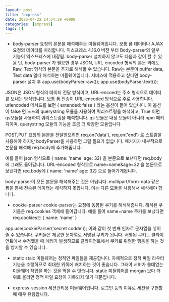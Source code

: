 ```yaml
---
layout: post
title: "express"
date: 2025-04-22 14:34:39 +0900
categories: [express]
tags: []
---
```


- body-parser
요청의 본문을 해석해주는 미들웨어입니다. 보통 폼 데이터나 AJAX요청의 데이터를 처리합니다.
익스프레스 4.16.0 버전 부터 Body-parser의 일부 기능이 익스프레스에 내장됨.
body-parser 설치하지 않고도 다음과 같이 할 수 있음
단, body-parser 가 필요한 경우
JSON, URL-encoded 형식의 본문 외에도 Raw, Text 형식의 본문을 추가로 해석할 수 있습니다.
Raw는 본문이 buffer data, Text data 일때 해석하는 미들웨어입니다.
서비스에 적용하고 싶다면 body-parser 설치 후 
app.use(bodyParser.raw());
app.use(bodyParser.text());

JSON은 JSON 형식의 데이터 전달 방식이고, URL-encoed는 주소 형식으로 데이터를 보내는 방식입니다.
보통 폼 전송이 URL-encoded 방식으로 주로 사용합니다. 
urlencoded 메서드를 보면 { extended: false } 라는 옵션이 들어 있습니다. 
이 옵션이 false 면 노드의 querystring 모듈을 사용하여 쿼리스트링을 해석하고, True 이면 qs모듈을 사용하여 쿼리스트링을 해석합니다.
qs 모듈은 내장 모듈이 아니라 npm 패키지이며, querystring 모듈의 기능을 조금 더 확장한 모듈입니다

POST,PUT 요청의 본문을 전달받으려면 req.on('data'), req.on('end') 로 스트림을 사용해야 하지만
bodyParser을 사용하면 그럴 필요가 없습니다.
패키지가 내부적으로 본문을 해석해 req.body에 추가해줍니다.

예를 들어 json 형식으로 { name: 'name' age: 32} 을 본문으로 보낸다면 req.body에 그래도 들어갑니다.
URL-encoded 형식으로 name=name&age=32 을 본문으로 보낸다면 req.body에  { name: 'name' age: 32} 으로 들어가게됩니다.

body-parser이 모든 본문을 해석해주는 것은 아닙니다. multipart/form-data 같은 폼을 통해 전송된 데이터는 해석하지 못합니다. 이는 다른 모듈을 사용해서 해석해야 합니다.

- cookie-parser
cookie-parser는 요청에 동봉된 쿠기를 해석해줍니다.
해석된 쿠기들은 req.cookies 객체에 들어갑니다.
예를 들어 name=name 쿠키를 보냈다면 req.cookies는 { name: 'name' }

app.use(cookieParser('secret codde'));
이와 같이 첫 번째 인자로 문자열을 넣어줄 수 있습니다. 
쿠키들은 제공한 문자열로 서명된 쿠키가 됩니다.
서명된 쿠키는 클라이언트에서 수정했을 때 에러가 발생하므로 클라이언트에서 쿠키로 위험한 행동을 하는 것을 방지할 수 있습니다.

- static
staic 미들웨어는 정적인 파일들을 제공합니다.
자체적으로 정적 파일 라우터 기능을 수행하므로 최대한 위쪽에 배치하는 것이 좋습니다.
그래야 서버가 쓸데없는 미들웨어 작업을 하는 것을 막을 수 잇습니다.
static 미들웨어를 morgan 보다 더 위로 올리면 정적 파일 요청이 기록되지 않기 때문입니다.

- express-session
세션관리용 미들웨어입니다. 로그인 등의 이유로 세션을 구현할 때 매우 유용합니다.
